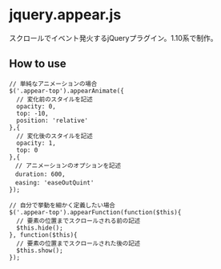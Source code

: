 jquery.appear.js
=========================
スクロールでイベント発火するjQueryプラグイン。1.10系で制作。

How to use
-----------------------
    // 単純なアニメーションの場合
    $('.appear-top').appearAnimate({
      // 変化前のスタイルを記述
      opacity: 0,
      top: -10,
      position: 'relative'
    },{
      // 変化後のスタイルを記述
      opacity: 1,
      top: 0
    },{
    　// アニメーションのオプションを記述
    　duration: 600,
    　easing: 'easeOutQuint'
    });
 
    // 自分で挙動を細かく定義したい場合
    $('.appear-top').appearFunction(function($this){
      // 要素の位置までスクロールされる前の記述
      $this.hide();
    }, function($this){
      // 要素の位置までスクロールされた後の記述
      $this.show();
    });